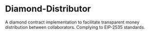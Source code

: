 # Diamond-Distributor

A diamond contract implementation to facilitate transparent money distribution between collaborators.
Complying to EIP-2535 standards.
